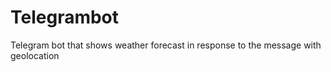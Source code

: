 # Telegrambot
Telegram bot that shows weather forecast in response to the message with geolocation 
